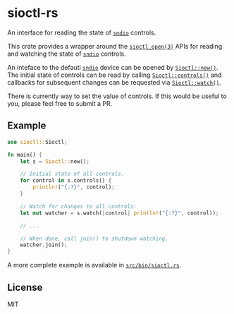 # sioctl-rs

An interface for reading the state of [`sndio`] controls.

This crate provides a wrapper around the [`sioctl_open(3)`] APIs for reading
and watching the state of [`sndio`] controls.

An inteface to the defautl [`sndio`] device can be opened by
[`Sioctl::new()`]. The initial state of controls can be read by calling
[`Sioctl::controls()`] and callbacks for subsequent changes can be requested
via [`Sioctl::watch()`].

There is currently way to set the value of controls. If this would be useful
to you, please feel free to submit a PR.

[`sndio`]: http://www.sndio.org/
[`sioctl_open(3)`]: https://man.openbsd.org/sioctl_open.3
[`Sioctl::new()`]: struct.Sioctl.html#method.new
[`Sioctl::controls()`]: struct.Sioctl.html#method.controls
[`Sioctl::watch()`]: struct.Sioctl.html#method.watch

## Example

```rust
use sioctl::Sioctl;

fn main() {
    let s = Sioctl::new();

    // Initial state of all controls.
    for control in s.controls() {
        println!("{:?}", control);
    }

    // Watch for changes to all controls:
    let mut watcher = s.watch(|control| println!("{:?}", control));

    // ...

    // When done, call join() to shutdown watching.
    watcher.join();
}
```

A more complete example is available in [`src/bin/sioctl.rs`].

[`src/bin/sioctl.rs`]: https://github.com/mjkillough/sioctl-rs/blob/master/src/bin/sioctl.rs

## License

MIT
